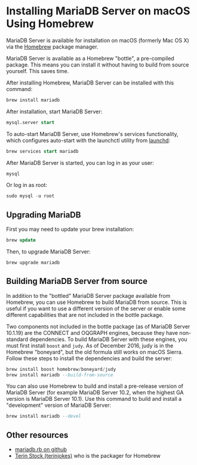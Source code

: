 # Installing MariaDB Server on macOS Using Homebrew

MariaDB Server is available for installation on macOS (formerly Mac OS X) via the [Homebrew](http://brew.sh/) package manager.

MariaDB Server is available as a Homebrew "bottle", a pre-compiled package. This means you can install it without having to build from source yourself. This saves time.

After installing Homebrew, MariaDB Server can be installed with this command:

```sql
brew install mariadb
```

After installation, start MariaDB Server:

```sql
mysql.server start
```

To auto-start MariaDB Server, use Homebrew's services functionality, which configures auto-start with the launchctl utility from [launchd](/mariadb-administration/getting-installing-and-upgrading-mariadb/starting-and-stopping-mariadb/launchd/):

```sql
brew services start mariadb
```

After MariaDB Server is started, you can log in as your user:

```sql
mysql
```

Or log in as root:

```sql
sudo mysql -u root
```

## Upgrading MariaDB

First you may need to update your brew installation:

```sql
brew update
```

Then, to upgrade MariaDB Server:

```sql
brew upgrade mariadb
```

## Building MariaDB Server from source

In addition to the "bottled" MariaDB Server package available from Homebrew, you can use Homebrew to build MariaDB from source. This is useful if you want to use a different version of the server or enable some different capabilities that are not included in the bottle package.

Two components not included in the bottle package (as of MariaDB Server 10.1.19) are the CONNECT and OQGRAPH engines, because they have non-standard dependencies. To build MariaDB Server with these engines, you must first install `boost` and `judy`. As of December 2016, judy is in the Homebrew "boneyard", but the old formula still works on macOS Sierra. Follow these steps to install the dependencies and build the server:

```sql
brew install boost homebrew/boneyard/judy
brew install mariadb --build-from-source
```

You can also use Homebrew to build and install a pre-release version of MariaDB Server (for example MariaDB Server 10.2, when the highest GA version is MariaDB Server 10.1). Use this command to build and install a "development" version of MariaDB Server:

```sql
brew install mariadb --devel
```

## Other resources

- [mariadb.rb on github](https://github.com/mxcl/homebrew/commit/debd033ad7bcd73df68d7370d7f2386e60fd24a0#Library/Formula/mariadb.rb)
- [Terin Stock (terinjokes)](https://github.com/terinjokes) who is the packager for Homebrew